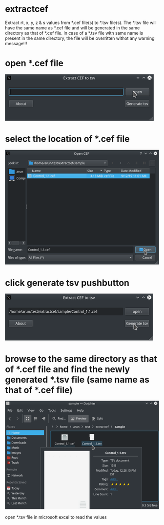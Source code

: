 # extractcef
Extract rt, x, y, z &amp; s values from *.cef file(s) to *.tsv file(s). The *.tsv file will have the same name as *.cef file and will be generated in the same directory as that of *.cef file. In case of a *.tsv file with same name is present in the same directory, the file will be overritten withot any warning message!!!

# open *.cef file

![open *.cef file](/screenshot/screen1.png?raw=true)

# select the location of *.cef file

![select the location of *.cef file](/screenshot/screen2.png?raw=true)

# click generate tsv pushbutton

![generate tsv](/screenshot/screen3.png?raw=true)

# browse to the same directory as that of *.cef file and find the newly generated *.tsv file (same name as that of *.cef file)

![generate tsv](/screenshot/screen4.png?raw=true)

open *.tsv file in microsoft excel to read the values
